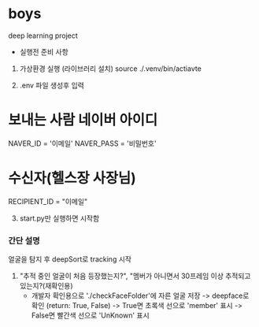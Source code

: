 # boys

deep learning project
* 실행전 준비 사항

1. 가상환경 실행 (라이브러리 설치)
  source ./.venv/bin/actiavte

2. .env 파일 생성후 입력
  # 보내는 사람 네이버 아이디
  NAVER_ID = '이메일'
  NAVER_PASS = '비밀번호'

  # 수신자(헬스장 사장님)
  RECIPIENT_ID = "이메일"

3. start.py만 실행하면 시작함

### 간단 설명

얼굴을 탐지 후 deepSort로 tracking 시작

1. "추적 중인 얼굴이 처음 등장했는지?", "멤버가 아니면서 30프레임 이상 추적되고 있는지?(재확인용)
    - 개발자 확인용으로 './checkFaceFolder'에 자른 얼굴 저장
      -> deepface로 확인 (return: True, False)
      -> True면 초록색 선으로 'member' 표시
      -> False면 빨간색 선으로 'UnKnown' 표시

